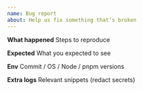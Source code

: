 ```yaml
---
name: Bug report
about: Help us fix something that’s broken
---
```


**What happened**
Steps to reproduce

**Expected**
What you expected to see

**Env**
Commit / OS / Node / pnpm versions

**Extra logs**
Relevant snippets (redact secrets)

